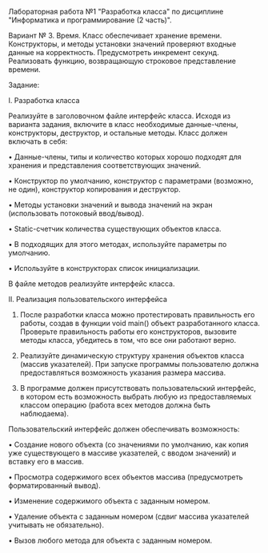 Лабораторная работа №1 "Разработка класса" по дисциплине "Информатика и программирование (2 часть)".

Вариант № 3. Время. Класс обеспечивает хранение времени. Конструкторы, и методы установки значений проверяют входные данные на корректность. Предусмотреть инкремент секунд.  Реализовать функцию, возвращающую строковое представление времени.

Задание:

I. Разработка класса

Реализуйте в заголовочном файле интерфейс класса. Исходя из варианта задания, включите в класс необходимые данные-члены, конструкторы, деструктор, и остальные методы. 
Класс должен включать в себя:

•	Данные-члены, типы и количество которых хорошо подходят для хранения и представления соответствующих значений.

•	Конструктор по умолчанию, конструктор с параметрами (возможно, не один), конструктор копирования и деструктор. 

•	Методы установки значений и вывода значений на экран (использовать потоковый ввод/вывод). 

•	Static-счетчик количества существующих объектов класса.

•	В подходящих для этого методах, используйте параметры по умолчанию.

•	Используйте в конструкторах список инициализации. 

В файле методов реализуйте интерфейс класса.

II. Реализация пользовательского интерфейса
 
1) После разработки класса можно протестировать правильность его работы, создав в функции void main() объект разработанного класса. Проверьте правильность работы его конструкторов, вызовите методы класса, убедитесь в том, что все они работают верно.

2) Реализуйте динамическую структуру хранения объектов класса (массив указателей). При запуске программы пользователю должна предоставляться возможность указания размера массива. 

3) В программе должен присутствовать пользовательский интерфейс, в котором есть возможность выбрать любую из предоставляемых классом операцию (работа всех методов должна быть наблюдаема). 

Пользовательский интерфейс должен обеспечивать возможность:

•	Создание нового объекта (со значениями по умолчанию, как копия уже существующего в массиве указателей, с вводом значений) и вставку его в массив.

•	Просмотра содержимого всех объектов массива (предусмотреть форматированный вывод).

•	Изменение содержимого объекта с заданным номером.

•	Удаление объекта с заданным номером (сдвиг массива указателей учитывать не обязательно).

•	Вызов любого метода для объекта с заданным номером.
